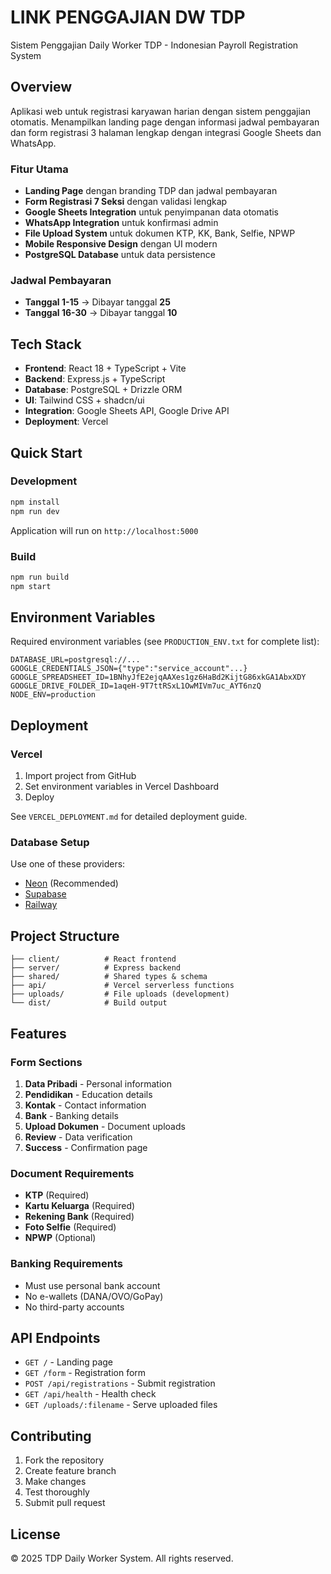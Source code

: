 # LINK PENGGAJIAN DW TDP

Sistem Penggajian Daily Worker TDP - Indonesian Payroll Registration System

## Overview

Aplikasi web untuk registrasi karyawan harian dengan sistem penggajian otomatis. Menampilkan landing page dengan informasi jadwal pembayaran dan form registrasi 3 halaman lengkap dengan integrasi Google Sheets dan WhatsApp.

### Fitur Utama

- **Landing Page** dengan branding TDP dan jadwal pembayaran
- **Form Registrasi 7 Seksi** dengan validasi lengkap
- **Google Sheets Integration** untuk penyimpanan data otomatis
- **WhatsApp Integration** untuk konfirmasi admin
- **File Upload System** untuk dokumen KTP, KK, Bank, Selfie, NPWP
- **Mobile Responsive Design** dengan UI modern
- **PostgreSQL Database** untuk data persistence

### Jadwal Pembayaran

- **Tanggal 1-15** → Dibayar tanggal **25**
- **Tanggal 16-30** → Dibayar tanggal **10**

## Tech Stack

- **Frontend**: React 18 + TypeScript + Vite
- **Backend**: Express.js + TypeScript
- **Database**: PostgreSQL + Drizzle ORM
- **UI**: Tailwind CSS + shadcn/ui
- **Integration**: Google Sheets API, Google Drive API
- **Deployment**: Vercel

## Quick Start

### Development

```bash
npm install
npm run dev
```

Application will run on `http://localhost:5000`

### Build

```bash
npm run build
npm start
```

## Environment Variables

Required environment variables (see `PRODUCTION_ENV.txt` for complete list):

```env
DATABASE_URL=postgresql://...
GOOGLE_CREDENTIALS_JSON={"type":"service_account"...}
GOOGLE_SPREADSHEET_ID=1BNhyJfE2ejqAAXes1gz6HaBd2KijtG86xkGA1AbxXDY
GOOGLE_DRIVE_FOLDER_ID=1aqeH-9T7ttRSxL1OwMIVm7uc_AYT6nzQ
NODE_ENV=production
```

## Deployment

### Vercel

1. Import project from GitHub
2. Set environment variables in Vercel Dashboard
3. Deploy

See `VERCEL_DEPLOYMENT.md` for detailed deployment guide.

### Database Setup

Use one of these providers:
- [Neon](https://neon.tech) (Recommended)
- [Supabase](https://supabase.com)
- [Railway](https://railway.app)

## Project Structure

```
├── client/          # React frontend
├── server/          # Express backend
├── shared/          # Shared types & schema
├── api/             # Vercel serverless functions
├── uploads/         # File uploads (development)
└── dist/            # Build output
```

## Features

### Form Sections

1. **Data Pribadi** - Personal information
2. **Pendidikan** - Education details
3. **Kontak** - Contact information
4. **Bank** - Banking details
5. **Upload Dokumen** - Document uploads
6. **Review** - Data verification
7. **Success** - Confirmation page

### Document Requirements

- **KTP** (Required)
- **Kartu Keluarga** (Required)
- **Rekening Bank** (Required)
- **Foto Selfie** (Required)
- **NPWP** (Optional)

### Banking Requirements

- Must use personal bank account
- No e-wallets (DANA/OVO/GoPay)
- No third-party accounts

## API Endpoints

- `GET /` - Landing page
- `GET /form` - Registration form
- `POST /api/registrations` - Submit registration
- `GET /api/health` - Health check
- `GET /uploads/:filename` - Serve uploaded files

## Contributing

1. Fork the repository
2. Create feature branch
3. Make changes
4. Test thoroughly
5. Submit pull request

## License

© 2025 TDP Daily Worker System. All rights reserved.